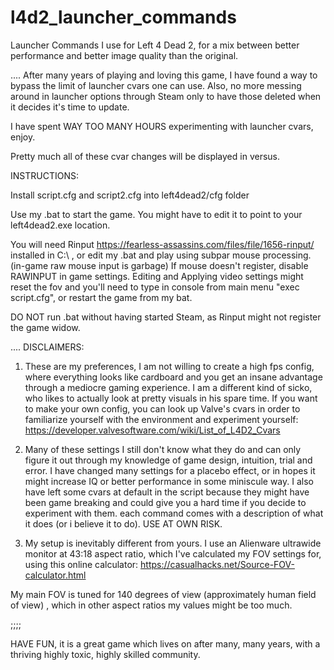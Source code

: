 # l4d2_launcher_commands
Launcher Commands I use for Left 4 Dead 2, for a mix between better performance and better image quality than the original.

....
After many years of playing and loving this game, I have found a way to bypass the limit of launcher cvars one can use.
Also, no more messing around in launcher options through Steam only to have those deleted when it decides it's time to update.

I have spent WAY TOO MANY HOURS experimenting with launcher cvars, enjoy.

  Pretty much all of these cvar changes will be displayed in versus.

INSTRUCTIONS:

Install script.cfg and script2.cfg into left4dead2/cfg folder

Use my .bat to start the game. You might have to edit it to point to your left4dead2.exe location.

You will need Rinput https://fearless-assassins.com/files/file/1656-rinput/ installed in C:\ , or edit my .bat and play using subpar mouse processing. (in-game raw mouse input is garbage)
If mouse doesn't register,  disable RAWINPUT in game settings.
Editing and Applying video settings might reset the fov and you'll need to type in console from main menu "exec script.cfg", or restart the game from my bat.

DO NOT run .bat without having started Steam, as Rinput might not register the game widow.


....
DISCLAIMERS:

1. These are my preferences, I am not willing to create a high fps config, where everything looks like cardboard and you get an insane advantage through a mediocre gaming experience. I am a different kind of sicko, who likes to actually look at pretty visuals in his spare time.
If you want to make your own config, you can look up Valve's cvars in order to familiarize yourself with the environment and experiment yourself: https://developer.valvesoftware.com/wiki/List_of_L4D2_Cvars

2. Many of these settings I still don't know what they do and can only figure it out through my knowledge of game design, intuition, trial and error. I have changed many settings for a placebo effect, or in hopes it might increase IQ or better performance in some miniscule way.
I also have left some cvars at default in the script because they might have been game breaking and could give you a hard time if you decide to experiment with them. each command comes with a description of what it does (or i believe it to do). USE AT OWN RISK.

3. My setup is inevitably different from yours. I use an Alienware ultrawide monitor at 43:18 aspect ratio, which I've calculated my FOV settings for, using this online calculator: https://casualhacks.net/Source-FOV-calculator.html

My main FOV is tuned for 140 degrees of view (approximately human field of view) , which in other aspect ratios my values might be too much.

;;;;

HAVE FUN, it is a great game which lives on after many, many years, with a thriving highly toxic, highly skilled community.
